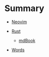# Summary

- [Neovim](./neovim.md)

- [Rust](./rust.md)
    - [mdBook](./mdbook.md)

- [Words](./words.md)
